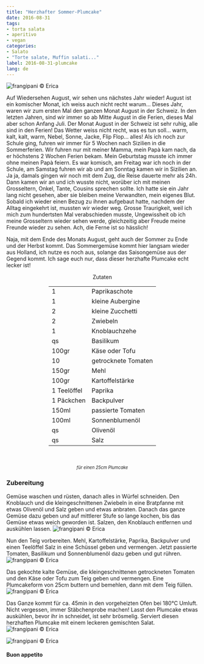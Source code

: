 ```yaml
---
title: "Herzhafter Sommer-Plumcake"
date: 2016-08-31
tags:
- torta salata
- aperitivo
- vegan
categories:
- Salato
- "Torte salate, Muffin salati..."
label: 2016-08-31-plumcake
lang: de
---
```

![](../2016-08-31-plumcake-salato-estivo/header.jpg "frangipani © Erica")

Auf Wiedersehen August, wir sehen uns nächstes Jahr wieder! August ist ein komischer Monat, ich weiss auch nicht recht warum... Dieses Jahr, waren wir zum ersten Mal den ganzen Monat August in der Schweiz. In den letzten Jahren, sind wir immer so ab Mitte August in die Ferien, dieses Mal aber schon Anfang Juli. Der Monat August in der Schweiz ist sehr ruhig, alle sind in den Ferien! Das Wetter weiss nicht recht, was es tun soll... warm, kalt, kalt, warm, Nebel, Sonne, Jacke, Flip Flop... alles! Als ich noch zur Schule ging, fuhren wir immer für 5 Wochen nach Sizilien in die Sommerferien. Wir fuhren nur mit meiner Mamma, mein Papà kam nach, da er höchstens 2 Wochen Ferien bekam. Mein Geburtstag musste ich immer ohne meinen Papà feiern. Es war komisch, am Freitag war ich noch in der Schule, am Samstag fuhren wir ab und am Sonntag kamen wir in Sizilien an. Ja ja, damals gingen wir noch mit dem Zug, die Reise dauerte mehr als 24h. Dann kamen wir an und ich wusste nicht, worüber ich mit meinen Grosseltern, Onkel, Tante, Cousins sprechen sollte. Ich hatte sie ein Jahr lang nicht gesehen, aber sie bleiben meine Verwandten, mein eigenes Blut. Sobald ich wieder einen Bezug zu ihnen aufgebaut hatte, nachdem der Alltag eingekehrt ist, mussten wir wieder weg. Grosse Traurigkeit, weil ich mich zum hundertsten Mal verabschieden musste, Ungewissheit ob ich meine Grosseltern wieder sehen werde, gleichzeitig aber Freude meine Freunde wieder zu sehen. Ach, die Ferne ist so hässlich!

Naja, mit dem Ende des Monats August, geht auch der Sommer zu Ende und der Herbst kommt. Das Sommergemüse kommt hier langsam wieder aus Holland, ich nutze es noch aus, solange das Saisongemüse aus der Gegend kommt. Ich sage euch nur, dass dieser herzhafte Plumcake echt lecker ist!

<div id="wrapper" style="text-align: center">
  <div id="yourdiv" style="display: inline-block;">
    <div class="ingredients">
      <div class="ingredients-title">Zutaten</div>
      <table>
        <tbody>
          <tr>
            <td>1</td>
            <td>Paprikaschote</td>
          </tr>
          <tr>
            <td>1</td>
            <td>kleine Aubergine</td>
          </tr>
          <tr>
            <td>2</td>
            <td>kleine Zucchetti</td>
          </tr>
          <tr>
            <td>2</td>
            <td>Zwiebeln</td>
          </tr>
          <tr>
            <td>1</td>
            <td>Knoblauchzehe</td>
          </tr>
          <tr>
            <td>qs</td>
            <td>Basilikum</td>
          </tr>
          <tr>
            <td>100gr</td>
            <td>Käse oder Tofu</td>
          </tr>
          <tr>
            <td>10</td>
            <td>getrocknete Tomaten</td>
          </tr>
          <tr>
            <td>150gr</td>
            <td>Mehl</td>
          </tr>
          <tr>
            <td>100gr</td>
            <td>Kartoffelstärke</td>
          </tr>
          <tr>
            <td>1 Teelöffel</td>
            <td>Paprika</td>
          </tr>
          <tr>
            <td>1 Päckchen</td>
            <td>Backpulver</td>
          </tr>
          <tr>
            <td>150ml</td>
            <td>passierte Tomaten</td>
          </tr>
          <tr>
            <td>100ml</td>
            <td>Sonnenblumenöl</td>
          </tr>
          <tr>
            <td>qs</td>
            <td>Olivenöl</td>
          </tr>
          <tr>
            <td>qs</td>
            <td>Salz</td>
          </tr>
        </tbody>
      </table>
      <br></br>
      <i class="pull-right" style="font-size: 80%;">für einen 25cm Plumcake</i>
    </div>
  </div>
</div>


<h3>
  <font color="grey">
    <i class="fa fa-cogs"></i>
  </font> Zubereitung
</h3>

Gemüse waschen und rüsten, danach alles in Würfel schneiden. Den Knoblauch und die kleingeschnittenen Zwiebeln in eine Bratpfanne mit etwas Olivenöl und Salz geben und etwas anbraten. Danach das ganze Gemüse dazu geben und auf mittlerer Stufe so lange kochen, bis das Gemüse etwas weich geworden ist. Salzen, den Knoblauch entfernen und auskühlen lassen.
![](../2016-08-31-plumcake-salato-estivo/verdure.jpg "frangipani © Erica")

Nun den Teig vorbereiten. Mehl, Kartoffelstärke, Paprika, Backpulver und einen Teelöffel Salz in eine Schüssel geben und vermengen. Jetzt passierte Tomaten, Basilikum und Sonnenblumenöl dazu geben und gut rühren.
![](../2016-08-31-plumcake-salato-estivo/impasto.jpg "frangipani © Erica")

Das gekochte kalte Gemüse, die kleingeschnittenen getrockneten Tomaten und den Käse oder Tofu zum Teig geben und vermengen. Eine Plumcakeform von 25cm buttern und bemehlen, dann mit dem Teig füllen.
![](../2016-08-31-plumcake-salato-estivo/teglia.jpg "frangipani © Erica")

Das Ganze kommt für ca. 45min in den vorgeheizten Ofen bei 180°C Umluft. Nicht vergessen, immer Stäbchenprobe machen! Lasst den Plumcake etwas auskühlen, bevor ihr in schneidet, ist sehr brösmelig. Serviert diesen herzhaften Plumcake mit einem leckeren gemischten Salat.
![](../2016-08-31-plumcake-salato-estivo/risultato1.jpg "frangipani © Erica")

![](../2016-08-31-plumcake-salato-estivo/risultato2.jpg "frangipani © Erica")


<h4>Buon appetito
  <font color="red">
    <i class="fa fa-smile-o"></i>
  </font>
</h4>
